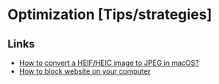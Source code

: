 # Optimization [Tips/strategies]

## Links
* [How to convert a HEIF/HEIC image to JPEG in macOS?](https://apple.stackexchange.com/questions/297134/how-to-convert-a-heif-heic-image-to-jpeg-in-macos)
* [How to block website on your computer](https://www.wikihow.com/Block-a-Website-on-Your-Computer)